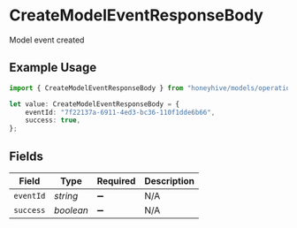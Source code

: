 # CreateModelEventResponseBody

Model event created

## Example Usage

```typescript
import { CreateModelEventResponseBody } from "honeyhive/models/operations";

let value: CreateModelEventResponseBody = {
    eventId: "7f22137a-6911-4ed3-bc36-110f1dde6b66",
    success: true,
};
```

## Fields

| Field              | Type               | Required           | Description        |
| ------------------ | ------------------ | ------------------ | ------------------ |
| `eventId`          | *string*           | :heavy_minus_sign: | N/A                |
| `success`          | *boolean*          | :heavy_minus_sign: | N/A                |